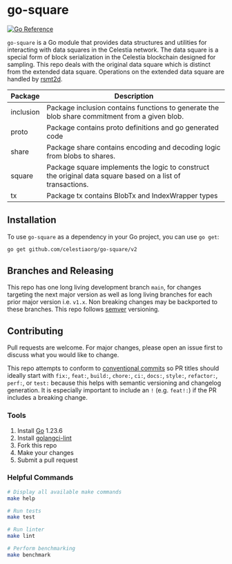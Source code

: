 # go-square

[![Go Reference](https://pkg.go.dev/badge/github.com/celestiaorg/go-square/v2.svg)](https://pkg.go.dev/github.com/celestiaorg/go-square/v2)

`go-square` is a Go module that provides data structures and utilities for interacting with data squares in the Celestia network. The data square is a special form of block serialization in the Celestia blockchain designed for sampling. This repo deals with the original data square which is distinct from the extended data square. Operations on the extended data square are handled by [rsmt2d](https://github.com/celestiaorg/rsmt2d).

Package   | Description
----------|---------------------------------------------------------------------------------------------------------------------
inclusion | Package inclusion contains functions to generate the blob share commitment from a given blob.
proto     | Package contains proto definitions and go generated code
share     | Package share contains encoding and decoding logic from blobs to shares.
square    | Package square implements the logic to construct the original data square based on a list of transactions.
tx        | Package tx contains BlobTx and IndexWrapper types

## Installation

To use `go-square` as a dependency in your Go project, you can use `go get`:

```bash
go get github.com/celestiaorg/go-square/v2
```

## Branches and Releasing

This repo has one long living development branch `main`, for changes targeting the next major version as well as long living branches for each prior major version i.e. `v1.x`. Non breaking changes may be backported to these branches. This repo follows [semver](https://www.semver.org) versioning.

## Contributing

Pull requests are welcome. For major changes, please open an issue first to discuss what you would like to change.

This repo attempts to conform to [conventional commits](https://www.conventionalcommits.org/en/v1.0.0/) so PR titles should ideally start with `fix:`, `feat:`, `build:`, `chore:`, `ci:`, `docs:`, `style:`, `refactor:`, `perf:`, or `test:` because this helps with semantic versioning and changelog generation. It is especially important to include an `!` (e.g. `feat!:`) if the PR includes a breaking change.

### Tools

1. Install [Go](https://golang.org/doc/install) 1.23.6
1. Install [golangci-lint](https://golangci-lint.run/usage/install/)
1. Fork this repo
1. Make your changes
1. Submit a pull request

### Helpful Commands

```sh
# Display all available make commands
make help

# Run tests
make test

# Run linter
make lint

# Perform benchmarking
make benchmark
```
